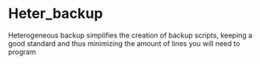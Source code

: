 # Heter_backup
Heterogeneous backup simplifies the creation of backup scripts, keeping a good standard and thus minimizing the amount of lines you will need to program 
